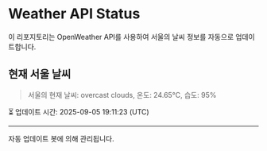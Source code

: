 
# Weather API Status

이 리포지토리는 OpenWeather API를 사용하여 서울의 날씨 정보를 자동으로 업데이트합니다.

## 현재 서울 날씨
> 서울의 현재 날씨: overcast clouds, 온도: 24.65°C, 습도: 95%

⏳ 업데이트 시간: 2025-09-05 19:11:23 (UTC)

---
자동 업데이트 봇에 의해 관리됩니다.

